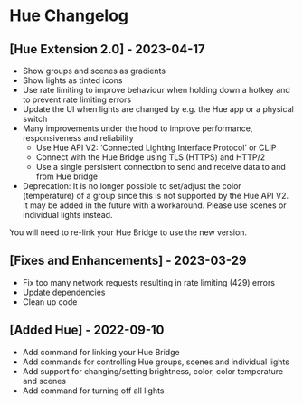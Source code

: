 # Hue Changelog

## [Hue Extension 2.0] - 2023-04-17

* Show groups and scenes as gradients
* Show lights as tinted icons
* Use rate limiting to improve behaviour when holding down a hotkey and to prevent rate limiting errors
* Update the UI when lights are changed by e.g. the Hue app or a physical switch
* Many improvements under the hood to improve performance, responsiveness and reliability
  * Use Hue API V2: ‘Connected Lighting Interface Protocol’ or CLIP
  * Connect with the Hue Bridge using TLS (HTTPS) and HTTP/2
  * Use a single persistent connection to send and receive data to and from Hue bridge
* Deprecation: It is no longer possible to set/adjust the color (temperature) of a group since this is not supported by
  the Hue API V2. It may be added in the future with a workaround. Please use scenes or individual lights instead.

You will need to re-link your Hue Bridge to use the new version.

## [Fixes and Enhancements] - 2023-03-29

* Fix too many network requests resulting in rate limiting (429) errors
* Update dependencies
* Clean up code

## [Added Hue] - 2022-09-10

* Add command for linking your Hue Bridge
* Add commands for controlling Hue groups, scenes and individual lights
* Add support for changing/setting brightness, color, color temperature and scenes
* Add command for turning off all lights

